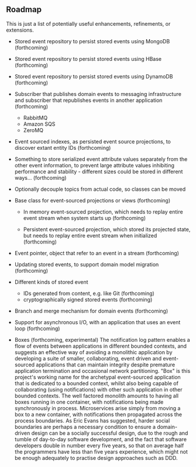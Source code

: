 ## Roadmap

This is just a list of potentially useful enhancements, refinements, or extensions.

* Stored event repository to persist stored events using MongoDB (forthcoming)

* Stored event repository to persist stored events using HBase (forthcoming)

* Stored event repository to persist stored events using DynamoDB (forthcoming)

* Subscriber that publishes domain events to messaging infrastructure and
  subscriber that republishes events in another application (forthcoming)
  * RabbitMQ
  * Amazon SQS
  * ZeroMQ

* Event sourced indexes, as persisted event source projections, to discover extant entity IDs (forthcoming)

* Something to store serialized event attribute values separately from the other event information, to prevent large
attribute values inhibiting performance and stability - different sizes could be stored in different ways...
(forthcoming)

* Optionally decouple topics from actual code, so classes can be moved

* Base class for event-sourced projections or views (forthcoming)

    * In memory event-sourced projection, which needs to replay entire event stream when system starts up (forthcoming)

    * Persistent event-sourced projection, which stored its projected state, but needs to replay entire event stream
      when initialized  (forthcoming)

* Event pointer, object that refer to an event in a stream (forthcoming)

* Updating stored events, to support domain model migration (forthcoming)

* Different kinds of stored event
    * IDs generated from content, e.g. like Git (forthcoming)
    * cryptographically signed stored events (forthcoming)

* Branch and merge mechanism for domain events (forthcoming)

* Support for asynchronous I/O, with an application that uses an event loop (forthcoming)

* Boxes (forthcoming, experimental) The notification log pattern enables a flow of events between applications
in different bounded contexts, and suggests an effective way of avoiding a monolithic
application by developing a suite of smaller, collaborating, event driven
and event-sourced applications that can maintain integrity despite premature
application termination and occasional network partitioning. "Box" is this project's working
name for the archetypal event-sourced application that is dedicated to a bounded context,
whilst also being capable of collaborating (using notifications) with other such application
in other bounded contexts. The well factored monolith amounts to having all boxes running in
one container, with notifications being made synchronously in process. Microservices arise
simply from moving a box to a new container, with notifications then propagated across the
process boundaries. As Eric Evans has suggested, harder social boundaries are perhaps a necessary
condition to ensure a domain-driven design can be a socially successful design, due to the rough
and tumble of day-to-day software development, and the fact that software developers double in
number every five years, so that on average half the programmers have less than five years
experience, which might not be enough adequately to practise design approaches such as DDD.
